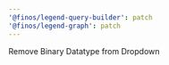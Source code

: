 ```yaml
---
'@finos/legend-query-builder': patch
'@finos/legend-graph': patch
---
```


Remove Binary Datatype from Dropdown
